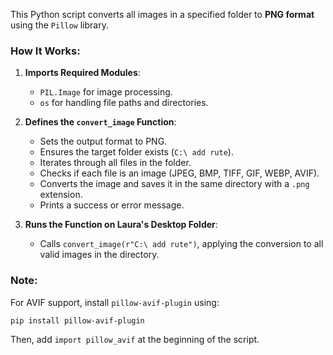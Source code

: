 This Python script converts all images in a specified folder to **PNG format** using the `Pillow` library.  

### **How It Works:**
1. **Imports Required Modules**:  
   - `PIL.Image` for image processing.  
   - `os` for handling file paths and directories.  

2. **Defines the `convert_image` Function**:
   - Sets the output format to PNG.  
   - Ensures the target folder exists (`C:\ add rute`).  
   - Iterates through all files in the folder.  
   - Checks if each file is an image (JPEG, BMP, TIFF, GIF, WEBP, AVIF).  
   - Converts the image and saves it in the same directory with a `.png` extension.  
   - Prints a success or error message.  

3. **Runs the Function on Laura's Desktop Folder**:
   - Calls `convert_image(r"C:\ add rute")`, applying the conversion to all valid images in the directory.  

### **Note:**  
For AVIF support, install `pillow-avif-plugin` using:  
```sh
pip install pillow-avif-plugin
```  
Then, add `import pillow_avif` at the beginning of the script.
